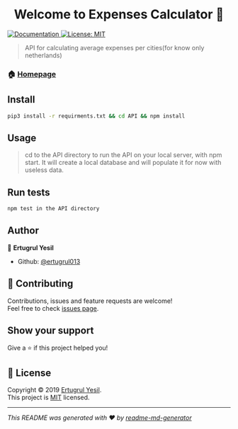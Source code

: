<h1 align="center">Welcome to Expenses Calculator 👋</h1>
<p>
  <a href="https://github.com/ertugrul013/expenses_Calculator/README.md">
    <img alt="Documentation" src="https://img.shields.io/badge/documentation-yes-brightgreen.svg" target="_blank" />
  </a>
  <a href="https://github.com/ertugrul013/expenses_Calculator/blob/master/LICENSE">
    <img alt="License: MIT" src="https://img.shields.io/badge/License-MIT-yellow.svg" target="_blank" />
  </a>
</p>

> API for calculating average expenses per cities(for know only netherlands)

### 🏠 [Homepage](https://github.com/ertugrul013/expenses_Calculator)

## Install

```sh
pip3 install -r requirments.txt && cd API && npm install
```

## Usage

> cd to the API directory to run the API on your local server, with npm start. It will create a local database and will populate it for now with useless data. 


## Run tests

```sh
npm test in the API directory
```

## Author

👤 **Ertugrul Yesil**

* Github: [@ertugrul013](https://github.com/ertugrul013)

## 🤝 Contributing

Contributions, issues and feature requests are welcome!<br />Feel free to check [issues page](https://github.com/ertugrul013/expenses_Calculator/issues).

## Show your support

Give a ⭐️ if this project helped you!

## 📝 License

Copyright © 2019 [Ertugrul Yesil](https://github.com/ertugrul013).<br />
This project is [MIT](https://github.com/ertugrul013/expenses_Calculator/blob/master/LICENSE) licensed.

***
_This README was generated with ❤️ by [readme-md-generator](https://github.com/kefranabg/readme-md-generator)_
